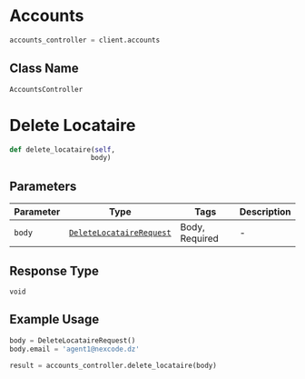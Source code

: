 # Accounts

```python
accounts_controller = client.accounts
```

## Class Name

`AccountsController`


# Delete Locataire

```python
def delete_locataire(self,
                    body)
```

## Parameters

| Parameter | Type | Tags | Description |
|  --- | --- | --- | --- |
| `body` | [`DeleteLocataireRequest`](../../doc/models/delete-locataire-request.md) | Body, Required | - |

## Response Type

`void`

## Example Usage

```python
body = DeleteLocataireRequest()
body.email = 'agent1@nexcode.dz'

result = accounts_controller.delete_locataire(body)
```

